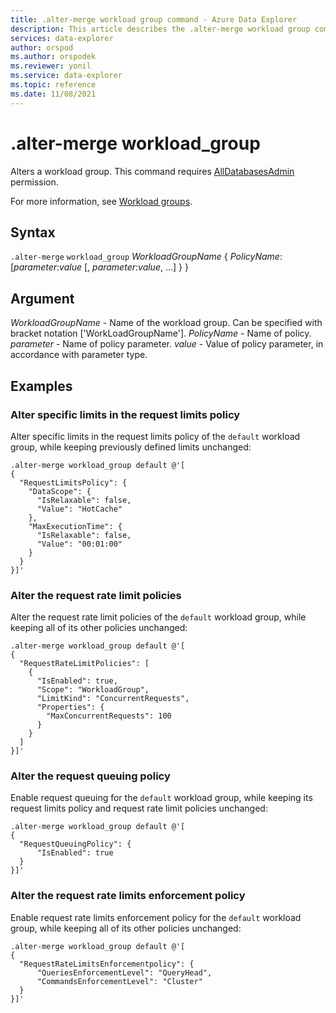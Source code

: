 ```yaml
---
title: .alter-merge workload group command - Azure Data Explorer
description: This article describes the .alter-merge workload group command in Azure Data Explorer.
services: data-explorer
author: orspod
ms.author: orspodek
ms.reviewer: yonil
ms.service: data-explorer
ms.topic: reference
ms.date: 11/08/2021
---
```

# .alter-merge workload_group

Alters a workload group. This command requires [AllDatabasesAdmin](access-control/role-based-authorization.md) permission.

For more information, see [Workload groups](workload-groups.md).

## Syntax

`.alter-merge` `workload_group` *WorkloadGroupName* { *PolicyName*: [*parameter*:*value* [, *parameter*:*value*, ...] } }

## Argument

*WorkloadGroupName* - Name of the workload group. Can be specified with bracket notation ['WorkLoadGroupName'].
*PolicyName* - Name of policy.
*parameter* - Name of policy parameter.
*value* - Value of policy parameter, in accordance with parameter type.

## Examples

### Alter specific limits in the request limits policy

Alter specific limits in the request limits policy of the `default` workload group,
while keeping previously defined limits unchanged:

```kusto
.alter-merge workload_group default @'[
{
  "RequestLimitsPolicy": {
    "DataScope": {
      "IsRelaxable": false,
      "Value": "HotCache"
    },
    "MaxExecutionTime": {
      "IsRelaxable": false,
      "Value": "00:01:00"
    }
  }
}]'
```

### Alter the request rate limit policies

Alter the request rate limit policies of the `default` workload group,
while keeping all of its other policies unchanged:

```kusto
.alter-merge workload_group default @'[
{
  "RequestRateLimitPolicies": [
    {
      "IsEnabled": true,
      "Scope": "WorkloadGroup",
      "LimitKind": "ConcurrentRequests",
      "Properties": {
        "MaxConcurrentRequests": 100
      }
    }
  ]
}]'
```

### Alter the request queuing policy

Enable request queuing for the `default` workload group, while keeping its request limits policy
and request rate limit policies unchanged:

```kusto
.alter-merge workload_group default @'[
{
  "RequestQueuingPolicy": {
      "IsEnabled": true
  }
}]'
```

### Alter the request rate limits enforcement policy

Enable request rate limits enforcement policy for the `default` workload group,
while keeping all of its other policies unchanged:

```kusto
.alter-merge workload_group default @'[
{
  "RequestRateLimitsEnforcementpolicy": {
      "QueriesEnforcementLevel": "QueryHead",
      "CommandsEnforcementLevel": "Cluster"
  }
}]'
```
